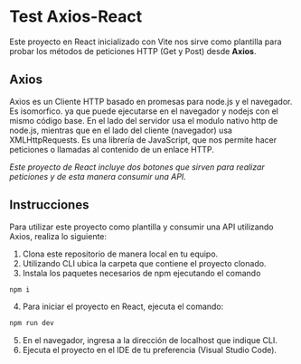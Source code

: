 # Test Axios-React
Este proyecto en React inicializado con Vite nos sirve como plantilla para probar los métodos de peticiones HTTP (Get y Post) desde **Axios**.

## Axios
Axios es un Cliente HTTP basado en promesas para node.js y el navegador. Es isomorfico. ya que puede ejecutarse en el navegador y nodejs con el mismo código base. En el lado del servidor usa el modulo nativo http de node.js, mientras que en el lado del cliente (navegador) usa XMLHttpRequests.
Es una librería de JavaScript, que nos permite hacer peticiones o llamadas al contenido de un enlace HTTP.

*Este proyecto de React incluye dos botones que sirven para realizar peticiones y de esta manera consumir una API.*

## Instrucciones
Para utilizar este proyecto como plantilla y consumir una API utilizando Axios, realiza lo siguiente:
1. Clona este repositorio de manera local en tu equipo.
2. Utilizando CLI ubica la carpeta que contiene el proyecto clonado.
3. Instala los paquetes necesarios de npm ejecutando el comando
```sh
npm i
```
4. Para iniciar el proyecto en React, ejecuta el comando:
```sh
npm run dev
```
5. En el navegador, ingresa a la dirección de localhost que indique CLI.
6. Ejecuta el proyecto en el IDE de tu preferencia (Visual Studio Code).